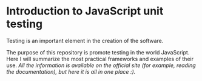 Introduction to JavaScript unit testing
============

Testing is an important element in the creation of the software.

The purpose of this repository is promote testing in the world JavaScript. Here I will summarize the most practical frameworks and examples of their use.
*All the information is available on the official site (for example, reading the documentation), but here it is all in one place :).*
